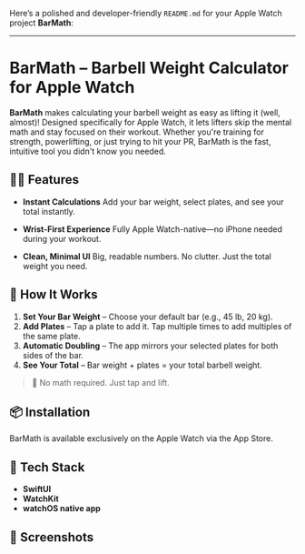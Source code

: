 Here’s a polished and developer-friendly `README.md` for your Apple Watch project **BarMath**:

---

# BarMath – Barbell Weight Calculator for Apple Watch

**BarMath** makes calculating your barbell weight as easy as lifting it (well, almost)! Designed specifically for Apple Watch, it lets lifters skip the mental math and stay focused on their workout. Whether you're training for strength, powerlifting, or just trying to hit your PR, BarMath is the fast, intuitive tool you didn't know you needed.

## 🏋️‍♂️ Features

* **Instant Calculations**
  Add your bar weight, select plates, and see your total instantly.

* **Wrist-First Experience**
  Fully Apple Watch-native—no iPhone needed during your workout.

* **Clean, Minimal UI**
  Big, readable numbers. No clutter. Just the total weight you need.

## 📲 How It Works

1. **Set Your Bar Weight** – Choose your default bar (e.g., 45 lb, 20 kg).
2. **Add Plates** – Tap a plate to add it. Tap multiple times to add multiples of the same plate.
3. **Automatic Doubling** – The app mirrors your selected plates for both sides of the bar.
4. **See Your Total** – Bar weight + plates = your total barbell weight.

> 🧠 No math required. Just tap and lift.

## 📦 Installation

BarMath is available exclusively on the Apple Watch via the App Store.

## 🧰 Tech Stack

* **SwiftUI**
* **WatchKit**
* **watchOS native app**

## 📸 Screenshots


